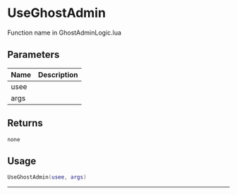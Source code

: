 # UseGhostAdmin

Function name in GhostAdminLogic.lua

## Parameters

| Name | Description |
| ---- | ----------- |
| usee |             |
| args |             |

## Returns

`none`

## Usage

```lua
UseGhostAdmin(usee, args)
```

---
